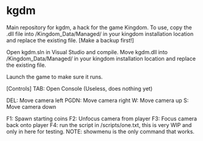 # kgdm
Main repository for kgdm, a hack for the game Kingdom.
To use, copy the .dll file into /Kingdom_Data/Managed/ in your kingdom installation location 
and replace the existing file. [Make a backup first!]

Open kgdm.sln in Visual Studio and compile. Move kgdm.dll into /Kingdom_Data/Managed/ in your kingdom installation location 
and replace the existing file.

Launch the game to make sure it runs. 

[Controls]
TAB: Open Console (Useless, does nothing yet)

DEL: Move camera left
PGDN: Move camera right
W: Move camera up
S: Move camera down

F1: Spawn starting coins
F2: Unfocus camera from player
F3: Focus camera back onto player
F4: run the script in /scripts/one.txt, this is very WIP and only in here for testing. NOTE: showmenu is the only command that works. 
